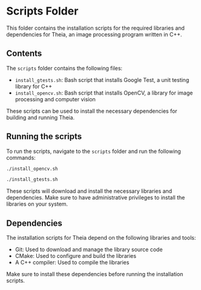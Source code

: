 # Scripts Folder

This folder contains the installation scripts for the required libraries and dependencies for Theia, an image processing program written in C++.

## Contents

The `scripts` folder contains the following files:

- `install_gtests.sh`: Bash script that installs Google Test, a unit testing library for C++
- `install_opencv.sh`: Bash script that installs OpenCV, a library for image processing and computer vision

These scripts can be used to install the necessary dependencies for building and running Theia.

## Running the scripts

To run the scripts, navigate to the `scripts` folder and run the following commands:

```bash
./install_opencv.sh
```

```bash
./install_gtests.sh
```

These scripts will download and install the necessary libraries and dependencies. Make sure to have administrative privileges to install the libraries on your system.

## Dependencies

The installation scripts for Theia depend on the following libraries and tools:

- Git: Used to download and manage the library source code
- CMake: Used to configure and build the libraries
- A C++ compiler: Used to compile the libraries

Make sure to install these dependencies before running the installation scripts.
